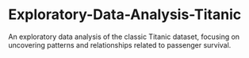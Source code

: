 # Exploratory-Data-Analysis-Titanic
An exploratory data analysis of the classic Titanic dataset, focusing on uncovering patterns and relationships related to passenger survival.
